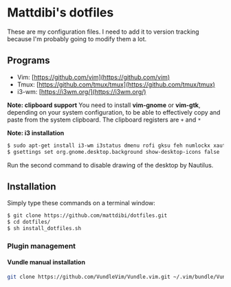 # Mattdibi's dotfiles
These are my configuration files. I need to add it to version tracking because I'm probably going to modify them a lot.


## Programs
- Vim:  [https://github.com/vim](https://github.com/vim)
- Tmux: [https://github.com/tmux/tmux](https://github.com/tmux/tmux)
- i3-wm: [https://i3wm.org/](https://i3wm.org/)

**Note: clipboard support** You need to install **vim-gnome** or **vim-gtk**, depending on your system configuration, to be able to effectively copy and paste from the system clipboard. The clipboard registers are `+` and `*`  

**Note: i3 installation**
```sh
$ sudo apt-get install i3-wm i3status dmenu rofi gksu feh numlockx xautolock
$ gsettings set org.gnome.desktop.background show-desktop-icons false
```
Run the second command to disable drawing of the desktop by Nautilus.

## Installation
Simply type these commands on a terminal window:

```sh
$ git clone https://github.com/mattdibi/dotfiles.git
$ cd dotfiles/
$ sh install_dotfiles.sh
```

### Plugin management

#### Vundle manual installation
```sh
git clone https://github.com/VundleVim/Vundle.vim.git ~/.vim/bundle/Vundle.vim
```
